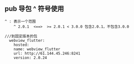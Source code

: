 ## pub 导包 ^ 符号使用

    ^ : 表示一个范围
        ^ 2.0.1  <==>  >= 2.0.1 < 3.0.0 包含2.0.1，不包含3.0.0

    ///到固定版本的包
      webview_flutter:
        hosted:
        name: webview_flutter
        url: http://61.144.45.246:8241
        version: 2.0.24